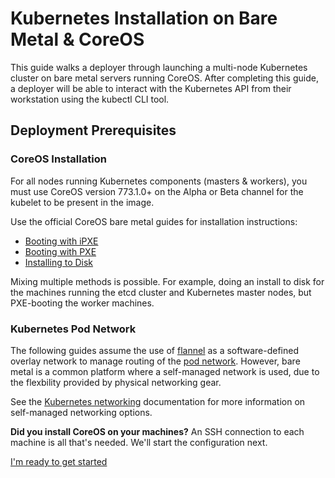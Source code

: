 # Kubernetes Installation on Bare Metal &amp; CoreOS

This guide walks a deployer through launching a multi-node Kubernetes cluster on bare metal servers running CoreOS.
After completing this guide, a deployer will be able to interact with the Kubernetes API from their workstation using the kubectl CLI tool.

## Deployment Prerequisites

### CoreOS Installation

For all nodes running Kubernetes components (masters & workers), you must use CoreOS version 773.1.0+ on the Alpha or Beta channel for the kubelet to be present in the image.

Use the official CoreOS bare metal guides for installation instructions:

* [Booting with iPXE][coreos-ipxe]
* [Booting with PXE][coreos-pxe]
* [Installing to Disk][coreos-ondisk]

Mixing multiple methods is possible. For example, doing an install to disk for the machines running the etcd cluster and Kubernetes master nodes, but PXE-booting the worker machines.

[coreos-ipxe]: https://coreos.com/os/docs/latest/booting-with-ipxe.html
[coreos-pxe]: https://coreos.com/os/docs/latest/booting-with-pxe.html
[coreos-ondisk]: https://coreos.com/os/docs/latest/installing-to-disk.html

### Kubernetes Pod Network

The following guides assume the use of [flannel][coreos-flannel] as a software-defined overlay network to manage routing of the [pod network][pod-network].
However, bare metal is a common platform where a self-managed network is used, due to the flexbility provided by physical networking gear.

See the [Kubernetes networking](kubernetes-networking.md) documentation for more information on self-managed networking options.

[coreos-flannel]: https://coreos.com/flannel/docs/latest/flannel-config.html
[pod-network]: http://kubernetes.io/v1.1/docs/design/networking.html#pod-to-pod

<div class="co-m-docs-next-step">
  <p><strong>Did you install CoreOS on your machines?</strong> An SSH connection to each machine is all that's needed. We'll start the configuration next.</p>
  <a href="getting-started.md" class="btn btn-primary btn-icon-right"  data-category="Getting Started" data-event="Getting Started">I'm ready to get started</a>
</div>

